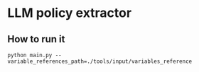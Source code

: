 # LLM policy extractor

## How to run it
`python main.py --variable_references_path=./tools/input/variables_reference`